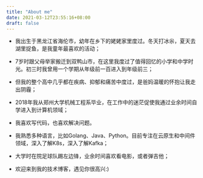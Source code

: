 ```yaml
---
title: "About me"
date: 2021-03-12T23:55:16+08:00
draft: false
---
```


- 我出生于黑龙江省海伦市，幼年在乡下的姥姥家里度过。冬天打冰尜，夏天去湖里捉鱼，是我童年最喜欢的活动；

- 7岁时跟父母举家搬迁到双鸭山市，在这里我度过了值得回忆的小学和中学时光。初三时我曾用一个学期从年级前一百进入到年级前三；

- 但我的整个高中几乎都在疾病、抑郁和痛苦中度过，是爸妈温暖的怀抱让我走出阴霾；

- 2018年我从郑州大学机械工程系毕业，在工作中的迷茫促使我通过业余时间自学进入到计算机领域；

- 我喜欢写代码，也喜欢解决问题。

- 我熟悉多种语言，比如Golang、Java、Python。目前专注在云原生和中间件领域，深入了解K8s，深入了解Kafka；

- 大学时在院足球队踢左边锋，业余时间喜欢看电影，或者弹吉他；

- 欢迎来到我的技术博客，遇见你很高兴:)


